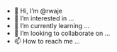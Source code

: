 - 👋 Hi, I’m @rwaje
- 👀 I’m interested in ...
- 🌱 I’m currently learning ...
- 💞️ I’m looking to collaborate on ...
- 📫 How to reach me ...

<!---
rwaje/rwaje is a ✨ special ✨ repository because its `README.md` (this file) appears on your GitHub profile.
You can click the Preview link to take a look at your changes.
--->
